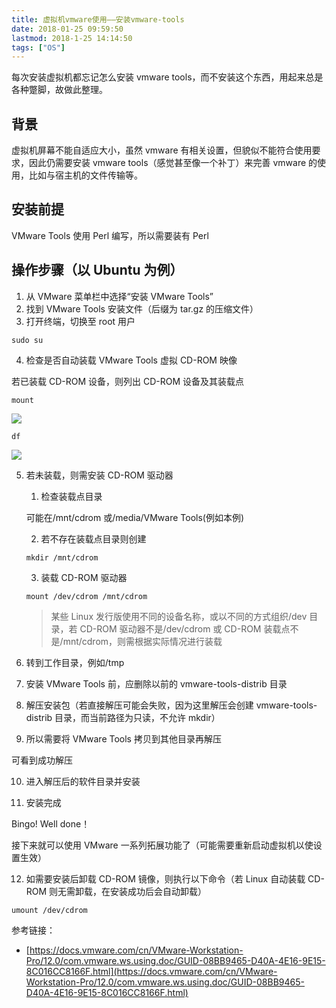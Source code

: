 ```yaml
---
title: 虚拟机vmware使用——安装vmware-tools
date: 2018-01-25 09:59:50
lastmod: 2018-1-25 14:14:50
tags: ["OS"]
---
```


每次安装虚拟机都忘记怎么安装 vmware tools，而不安装这个东西，用起来总是各种蹩脚，故做此整理。

<!-- more -->

## 背景

虚拟机屏幕不能自适应大小，虽然 vmware 有相关设置，但貌似不能符合使用要求，因此仍需要安装 vmware tools（感觉甚至像一个补丁）来完善 vmware 的使用，比如与宿主机的文件传输等。

## 安装前提

VMware Tools 使用 Perl 编写，所以需要装有 Perl

## 操作步骤（以 Ubuntu 为例）

1. 从 VMware 菜单栏中选择“安装 VMware Tools”
2. 找到 VMware Tools 安装文件（后缀为 tar.gz 的压缩文件）
3. 打开终端，切换至 root 用户

```
sudo su
```

4. 检查是否自动装载 VMware Tools 虚拟 CD-ROM 映像

若已装载 CD-ROM 设备，则列出 CD-ROM 设备及其装载点

```
mount
```

![](http://trigolds.com/vm1.png)

```
df
```

![](http://trigolds.com/vm2.png)

5. 若未装载，则需安装 CD-ROM 驱动器

   1. 检查装载点目录

   可能在/mnt/cdrom 或/media/VMware Tools(例如本例)

   2. 若不存在装载点目录则创建

   ```
   mkdir /mnt/cdrom
   ```

   3. 装载 CD-ROM 驱动器

   ```
   mount /dev/cdrom /mnt/cdrom
   ```

   > 某些 Linux 发行版使用不同的设备名称，或以不同的方式组织/dev 目录，若 CD-ROM 驱动器不是/dev/cdrom 或 CD-ROM 装载点不是/mnt/cdrom，则需根据实际情况进行装载

6. 转到工作目录，例如/tmp

7. 安装 VMware Tools 前，应删除以前的 vmware-tools-distrib 目录

8. 解压安装包（若直接解压可能会失败，因为这里解压会创建 vmware-tools-distrib 目录，而当前路径为只读，不允许 mkdir）

9. 所以需要将 VMware Tools 拷贝到其他目录再解压

可看到成功解压

10. 进入解压后的软件目录并安装

11. 安装完成

Bingo! Well done！

接下来就可以使用 VMware 一系列拓展功能了（可能需要重新启动虚拟机以使设置生效）

12. 如需要安装后卸载 CD-ROM 镜像，则执行以下命令（若 Linux 自动装载 CD-ROM 则无需卸载，在安装成功后会自动卸载）

```
umount /dev/cdrom
```

参考链接：

- [https://docs.vmware.com/cn/VMware-Workstation-Pro/12.0/com.vmware.ws.using.doc/GUID-08BB9465-D40A-4E16-9E15-8C016CC8166F.html](https://docs.vmware.com/cn/VMware-Workstation-Pro/12.0/com.vmware.ws.using.doc/GUID-08BB9465-D40A-4E16-9E15-8C016CC8166F.html)
